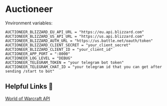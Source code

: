# Auctioneer

Уnvironment variables:
  ```
AUCTIONEER_BLIZZARD_EU_API_URL = "https://eu.api.blizzard.com"
AUCTIONEER_BLIZZARD_US_API_URL = "https://us.api.blizzard.com"
AUCTIONEER_BLIZZARD_AUTH_URL = "https://us.battle.net/oauth/token"
AUCTIONEER_BLIZZARD_CLIENT_SECRET = "your_client_secret"
AUCTIONEER_BLIZZARD_CLIENT_ID = "your_client_id"
AUCTIONEER_APP_PORT = ":8000"
AUCTIONEER_LOG_LEVEL = "DEBUG"
AUCTIONEER_TELEGRAM_TOKEN = "your telegram bot token"
AUCTIONEER_TELEGRAM_CHAT_ID = "your telegram id that you can get after sending /start to bot"
  ```

## Helpful Links 🤔

[World of Warcraft API](https://develop.battle.net/documentation/world-of-warcraft)
